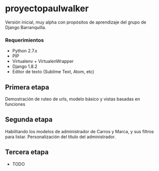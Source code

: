 # proyectopaulwalker
Versión inicial, muy alpha con propósitos de aprendizaje del grupo de Django Barranquilla.

### Requerimientos

 * Python 2.7.x
 * PIP
 * Virtualenv + VirtualenWrapper
 * Django 1.8.2
 * Editor de texto (Sublime Text, Atom, etc)

## Primera etapa
Demostración de ruteo de urls, modelo básico y vistas basadas en funciones

## Segunda etapa
Habilitando los modelos de administrador de Carros y Marca, y sus filtros para listar. Personalización del título del administrador.

## Tercera etapa
- TODO